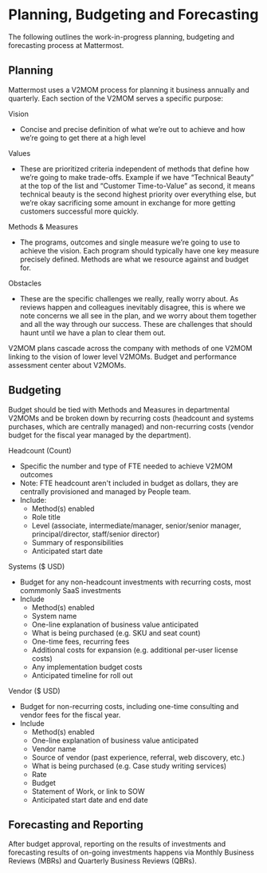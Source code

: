 # Planning, Budgeting and Forecasting 

The following outlines the work-in-progress planning, budgeting and forecasting process at Mattermost. 

## Planning 

Mattermost uses a V2MOM process for planning it business annually and quarterly. Each section of the V2MOM serves a specific purpose: 

Vision 
- Concise and precise definition of what we’re out to achieve and how we’re going to get there at a high level

Values 
- These are prioritized criteria independent of methods that define how we’re going to make trade-offs. Example if we have “Technical Beauty” at the top of the list and “Customer Time-to-Value” as second, it means technical beauty is the second highest priority over everything else, but we’re okay sacrificing some amount in exchange for more getting customers successful more quickly. 

Methods & Measures 
- The programs, outcomes and single measure we’re going to use to achieve the vision. Each program should typically have one key measure precisely defined. Methods are what we resource against and budget for. 

Obstacles 
- These are the specific challenges we really, really worry about. As reviews happen and colleagues inevitably disagree, this is where we note concerns we all see in the plan, and we worry about them together and all the way through our success. These are challenges that should haunt until we have a plan to clear them out. 

V2MOM plans cascade across the company with methods of one V2MOM linking to the vision of lower level V2MOMs. Budget and performance assessment center about V2MOMs. 

## Budgeting 

Budget should be tied with Methods and Measures in departmental V2MOMs and be broken down by recurring costs (headcount and systems purchases, which are centrally managed) and non-recurring costs (vendor budget for the fiscal year managed by the department).  

Headcount (Count) 
- Specific the number and type of FTE needed to achieve V2MOM outcomes 
- Note: FTE headcount aren't included in budget as dollars, they are centrally provisioned and managed by People team. 
- Include: 
  - Method(s) enabled 
  - Role title
  - Level (associate, intermediate/manager, senior/senior manager, principal/director, staff/senior director)
  - Summary of responsibilities 
  - Anticipated start date 

Systems ($ USD)
- Budget for any non-headcount investments with recurring costs, most commmonly SaaS investments
- Include 
  - Method(s) enabled 
  - System name 
  - One-line explanation of business value anticipated
  - What is being purchased (e.g. SKU and seat count)
  - One-time fees, recurring fees
  - Additional costs for expansion (e.g. additional per-user license costs)
  - Any implementation budget costs
  - Anticipated timeline for roll out 

Vendor ($ USD) 
- Budget for non-recurring costs, including one-time consulting and vendor fees for the fiscal year. 
- Include
  - Method(s) enabled 
  - One-line explanation of business value anticipated
  - Vendor name
  - Source of vendor (past experience, referral, web discovery, etc.) 
  - What is being purchased (e.g. Case study writing services)
  - Rate 
  - Budget  
  - Statement of Work, or link to SOW
  - Anticipated start date and end date 

## Forecasting and Reporting 

After budget approval, reporting on the results of investments and forecasting results of on-going investments happens via Monthly Business Reviews (MBRs) and Quarterly Business Reviews (QBRs). 
